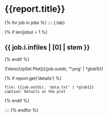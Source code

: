 # {{report.title}}

{% for job in jobs %}
:::: {.tab}

{%	if len(jobs) > 1 %}
## {{ job.i.infiles | [0] | stem }}
{%	endif %}

![Venn/UpSet Plot]({{job.outdir, '*.png' | *glob1}})

{%	if report.get('details') %}
```table
file: {{job.outdir, 'data.txt' | *glob1}}
caption: Details in the plot
```
{%	endif %}

::::
{% endfor %}
